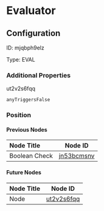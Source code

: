 # Evaluator
## Configuration
ID:  mjqbph9elz

Type: EVAL 







### Additional Properties
ut2v2s6fqq
```string 
anyTriggersFalse
```





### Position

#### Previous Nodes
| Node Title | Node ID |
| :------------- | ------------ |
| Boolean Check | [jn53bcmsnv](./jn53bcmsnv.md) | 
 
 #### Future Nodes
| Node Title | Node ID |
| :------------- | ------------ |
| Node |[ut2v2s6fqq](./ut2v2s6fqq.md) | 